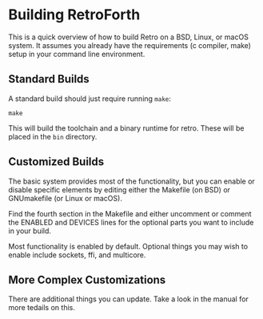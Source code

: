 # Building RetroForth

This is a quick overview of how to build Retro on a BSD, Linux,
or macOS system. It assumes you already have the requirements
(c compiler, make) setup in your command line environment.

## Standard Builds

A standard build should just require running `make`:

    make

This will build the toolchain and a binary runtime for retro.
These will be placed in the `bin` directory.

## Customized Builds

The basic system provides most of the functionality, but you
can enable or disable specific elements by editing either
the Makefile (on BSD) or GNUmakefile (or Linux or macOS).

Find the fourth section in the Makefile and either uncomment
or comment the ENABLED and DEVICES lines for the optional parts
you want to include in your build.

Most functionality is enabled by default. Optional things you
may wish to enable include sockets, ffi, and multicore.

## More Complex Customizations

There are additional things you can update. Take a look in the
manual for more tedails on this.
